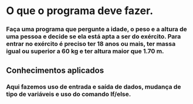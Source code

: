 # O que o programa deve fazer.

### Faça uma programa que pergunte a idade, o peso e a altura de uma pessoa e decide se ela está apta a ser do exército. Para entrar no exército é preciso ter 18 anos ou mais, ter massa igual ou superior a 60 kg e ter altura maior que 1.70 m.

## Conhecimentos aplicados

### Aqui fazemos uso de entrada e saída de dados, mudança de tipo de variáveis e uso do comando If/else.


